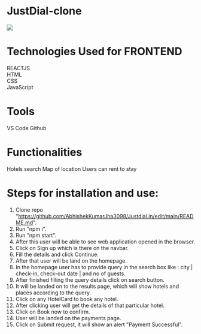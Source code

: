# JustDial-clone

<img src="https://akam.cdn.jdmagicbox.com/images/icontent/jdrwd_new/Flights.jpg"></img>







# Technologies Used for FRONTEND
REACTJS <br/>
HTML <br/>
CSS <br/>
JavaScript <br/>


# Tools
VS Code
Github

# Functionalities
Hotels search
Map of location
Users can rent to stay

# Steps for installation and use:
1. Clone repo "https://github.com/AbhishekKumarJha3098/Justdial.in/edit/main/README.md".
2. Run "npm i".
3. Run "npm start".
4. After this user will be able to see web application opened in the browser.
5. Click on Sign up which is there on the navbar.
6. Fill the details and click Continue.
7. After that user will be land on the homepage.
8. In the homepage user has to provide query in the search box like : city | check-in, check-out date | and no of guests.
9. After finished filling the query details click on search button.
10. It will be landed on to the results page, which will show hotels and places according to the query.
11. Click on any HotelCard to book any hotel.
12. After clicking user will get the details of that particular hotel.
13. Click on Book now to confirm.
14. User will be landed on the payments page.
15. Click on Submit request, it will show an alert "Payment Successful".



